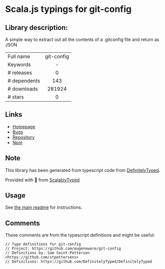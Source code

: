 
# Scala.js typings for git-config


## Library description:
A simple way to extract out all the contents of a .gitconfig file and return as JSON

|                    |                 |
| ------------------ | :-------------: |
| Full name          | git-config |
| Keywords           | - |
| # releases         | 0 |
| # dependents       | 143 |
| # downloads        | 281924 |
| # stars            | 0 |

## Links
- [Homepage](https://github.com/eugeneware/git-config)
- [Bugs](https://github.com/eugeneware/git-config/issues)
- [Repository](https://github.com/eugeneware/git-config)
- [Npm](https://www.npmjs.com/package/git-config)
    


## Note
This library has been generated from typescript code from [DefinitelyTyped](https://definitelytyped.org).

Provided with :purple_heart: from [ScalablyTyped](https://github.com/oyvindberg/ScalablyTyped)

## Usage
See [the main readme](../../readme.md) for instructions.

## Comments

These comments are from the typescript definitions and might be useful:
```
// Type definitions for git-config
// Project: https://github.com/eugeneware/git-config
// Definitions by: Sam Saint-Pettersen <https://github.com/stpettersens>
// Definitions: https://github.com/DefinitelyTyped/DefinitelyTyped

```

